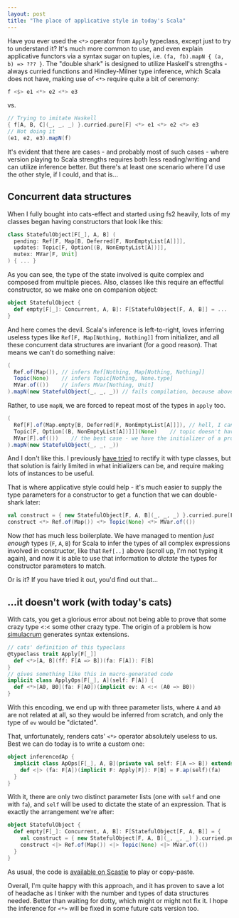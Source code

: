 ```yaml
---
layout: post
title: "The place of applicative style in today's Scala"
---
```

Have you ever used the `<*>` operator from `Apply` typeclass, except just to
try to understand it? It's much more common to use, and even explain applicative functors
via a syntax sugar on tuples, i.e. `(fa, fb).mapN { (a, b) => ??? }`. The "double shark" is
designed to utilize Haskell's strengths - always curried functions and Hindley-Milner type
inference, which Scala does not have, making use of `<*>` require quite a bit of ceremony:

```haskell
f <$> e1 <*> e2 <*> e3
```

vs.

```scala
// Trying to imitate Haskell
{ f[A, B, C](_, _, _) }.curried.pure[F] <*> e1 <*> e2 <*> e3
// Not doing it
(e1, e2, e3).mapN(f)
```

It's evident that there are cases - and probably most of such cases - where version
playing to Scala strengths requires both less reading/writing and can utilize inference better.
But there's at least one scenario where I'd use the other style, if I could, and that is...

## Concurrent data structures

When I fully bought into cats-effect and started using fs2 heavily, lots of my classes began
having constructors that look like this:

```scala
class StatefulObject[F[_], A, B] (
  pending: Ref[F, Map[B, Deferred[F, NonEmptyList[A]]]],
  updates: Topic[F, Option[(B, NonEmptyList[A])]],
  mutex: MVar[F, Unit]
) { ... }
```

<!--more-->
As you can see, the type of the state involved is quite complex and composed from multiple pieces.
Also, classes like this require an effectful constructor, so we make one on companion object:

```scala
object StatefulObject {
  def empty[F[_]: Concurrent, A, B]: F[StatefulObject[F, A, B]] = ...
}
```

And here comes the devil. Scala's inference is left-to-right, loves inferring useless types
like `Ref[F, Map[Nothing, Nothing]]` from initializer, and all these concurrent data structures are
invariant (for a good reason). That means we can't do something naive:

```scala
(
  Ref.of(Map()), // infers Ref[Nothing, Map[Nothing, Nothing]]
  Topic(None)    // infers Topic[Nothing, None.type]
  MVar.of(())    // infers MVar[Nothing, Unit]
).mapN(new StatefulObject(_, _, _)) // fails compilation, because above types don't fit at all.
```

Rather, to use `mapN`, we are forced to repeat most of the types in `apply` too.

```scala
(
  Ref[F].of(Map.empty[B, Deferred[F, NonEmptyList[A]]]), // hell, I can't even read this mess
  Topic[F, Option[(B, NonEmptyList[A])]]](None)    // topic doesn't have a type-param-curried constructor
  MVar[F].of(())    // the best case - we have the initializer of a proper type without any extra BS like in Map case
).mapN(new StatefulObject(_, _, _))
```

And I don't like this. I previously [have tried](/traversing-hlists) to rectify it with type classes, but
that solution is fairly limited in what initializers can be, and require making lots of instances to be useful.

That is where applicative style could help - it's much easier to supply the type parameters for a constructor to get
a function that we can double-shark later:

```scala
val construct = { new StatefulObject[F, A, B](_, _, _) }.curried.pure[F]
construct <*> Ref.of(Map()) <*> Topic(None) <*> MVar.of(())
```

Now _that_ has much less boilerplate. We have managed to mention _just enough_ types (`F`, `A`, `B`) for Scala to infer the
types of all complex expressions involved in constructor, like that `Ref[..]` above (scroll up, I'm not typing it again),
and now it is able to use that information to _dictate_ the types for constructor parameters to match.

Or is it? If you have tried it out, you'd find out that...

## ...it doesn't work (with today's cats)
With cats, you get a glorious error about not being able to prove that some crazy type <:< some other crazy type.
The origin of a problem is how [simulacrum](https://github.com/typelevel/simulacrum) generates syntax extensions.

```scala
// cats' definition of this typeclass
@typeclass trait Apply[F[_]]
  def <*>[A, B](ff: F[A => B])(fa: F[A]): F[B]
}
// gives something like this in macro-generated code
implicit class ApplyOps[F[_], A](self: F[A]) {
  def <*>[A0, B0](fa: F[A0])(implicit ev: A <:< (A0 => B0))
}
```
With this encoding, we end up with three parameter lists, where `A` and `A0` are not related at all, so they would be
inferred from scratch, and only the type of `ev` would be "dictated".

That, unfortunately, renders cats' `<*>` operator absolutely useless to us. Best we can do today is to write a custom one:

```scala
object inferencedAp {
  implicit class ApOps[F[_], A, B](private val self: F[A => B]) extends AnyVal {
    def <|> (fa: F[A])(implicit F: Apply[F]): F[B] = F.ap(self)(fa)
  }
}
```

With it, there are only two distinct parameter lists (one with `self` and one with `fa`), and `self` will be
used to dictate the state of an expression. That is exactly the arrangement we're after:

```scala
object StatefulObject {
  def empty[F[_]: Concurrent, A, B]: F[StatefulObject[F, A, B]] = {
    val construct = { new StatefulObject[F, A, B](_, _, _) }.curried.pure[F]
    construct <|> Ref.of(Map()) <|> Topic(None) <|> MVar.of(())
  }
}
```

As usual, the code is [available on Scastie](https://scastie.scala-lang.org/f2W9OnBkREOdHVFJrBTg3g) to play or copy-paste.

Overall, I'm quite happy with this approach, and it has proven to save a lot of headache as I tinker with the
number and types of data structures needed. Better than waiting for dotty, which might or might not fix it.
I hope the inference for `<*>` will be fixed in some future cats version too.

